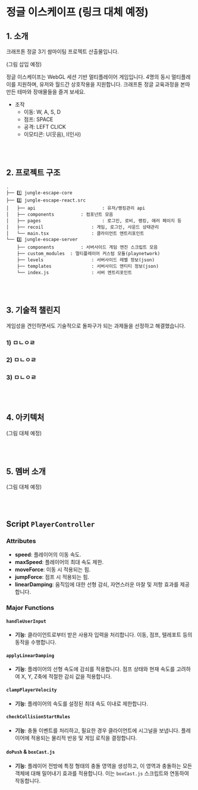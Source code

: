 # 정글 이스케이프 (링크 대체 예정)

## 1. 소개

크래프톤 정글 3기 쌈마이팀 프로젝트 산출물입니다.

(그림 삽입 예정)

정글 이스케이프는 WebGL 세션 기반 멀티플레이어 게임입니다. 4명의 동시 멀티플레이를 지원하며, 유저와 월드간 상호작용을 지원합니다. 크래프톤 정글 교육과정을 본따 만든 테마와 장애물들을 즐겨 보세요.

- 조작
  - 이동: W, A, S, D
  - 점프: SPACE
  - 공격: LEFT CLICK
  - 이모티콘: U(웃음), I(인사)

<br><br>




## 2. 프로젝트 구조

```
.
├── 1️⃣ jungle-escape-core
├── 2️⃣ jungle-escape-react.src
│   ├── api							: 유저/랭킹관리 api
│   ├── components			: 컴포넌트 모음
│   ├── pages						: 로그인, 로비, 랭킹, 에러 페이지 등
│   ├── recoil					: 게임, 로그인, 사운드 상태관리
│   └── main.tsx				: 클라이언트 엔트리포인트
└── 3️⃣ jungle-escape-server
    ├── components			: 서버사이드 게임 엔진 스크립트 모음
    ├── custom_modules	: 멀티플레이어 커스텀 모듈(playnetwork)
    ├── levels					: 서버사이드 레벨 정보(json)
    ├── templates				: 서버사이드 엔티티 정보(json)
    └── index.js				: 서버 엔트리포인트
```

<br><br>




## 3. 기술적 챌린지

게임성을 견인하면서도 기술적으로 돌파구가 되는 과제들을 선정하고 해결했습니다.

### 1) ㅁㄴㅇㄹ

### 2) ㅁㄴㅇㄹ

### 3) ㅁㄴㅇㄹ

<br><br>




## 4. 아키텍처

(그림 대체 예정)

<br><br>




## 5. 멤버 소개

(그림 대체 예정)

<br><br>


## Script `PlayerController`

### Attributes
- **speed**: 플레이어의 이동 속도.
- **maxSpeed**: 플레이어의 최대 속도 제한.
- **moveForce**: 이동 시 적용되는 힘.
- **jumpForce**: 점프 시 적용되는 힘.
- **linearDamping**: 움직임에 대한 선형 감쇠, 자연스러운 마찰 및 저항 효과를 제공합니다.

### Major Functions
#### `handleUserInput`
- **기능**: 클라이언트로부터 받은 사용자 입력을 처리합니다. 이동, 점프, 텔레포트 등의 동작을 수행합니다.

#### `applyLinearDamping`
- **기능**: 플레이어의 선형 속도에 감쇠를 적용합니다. 점프 상태와 현재 속도를 고려하여 X, Y, Z축에 적절한 감쇠 값을 적용합니다.

#### `clampPlayerVelocity`
- **기능**: 플레이어의 속도를 설정된 최대 속도 이내로 제한합니다.

#### `checkCollisionStartRules`
- **기능**: 충돌 이벤트를 처리하고, 필요한 경우 클라이언트에 시그널을 보냅니다. 플레이어에 적용되는 물리적 반응 및 게임 로직을 결정합니다.

#### `doPush` & `boxCast.js`
- **기능**: 플레이어 전방에 특정 형태의 충돌 영역을 생성하고, 이 영역과 충돌하는 모든 객체에 대해 밀어내기 효과를 적용합니다. 이는 `boxCast.js` 스크립트와 연동하여 작동합니다.
